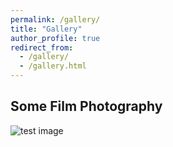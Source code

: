 ```yaml
---
permalink: /gallery/
title: "Gallery"
author_profile: true
redirect_from: 
  - /gallery/
  - /gallery.html
---
```


## Some Film Photography
![test image](https://github.com/MikeWangWZHL/MikeWangWZHL.github.io/blob/master/images/film_photography/Kodak_c200/13093.jpg?raw=true)